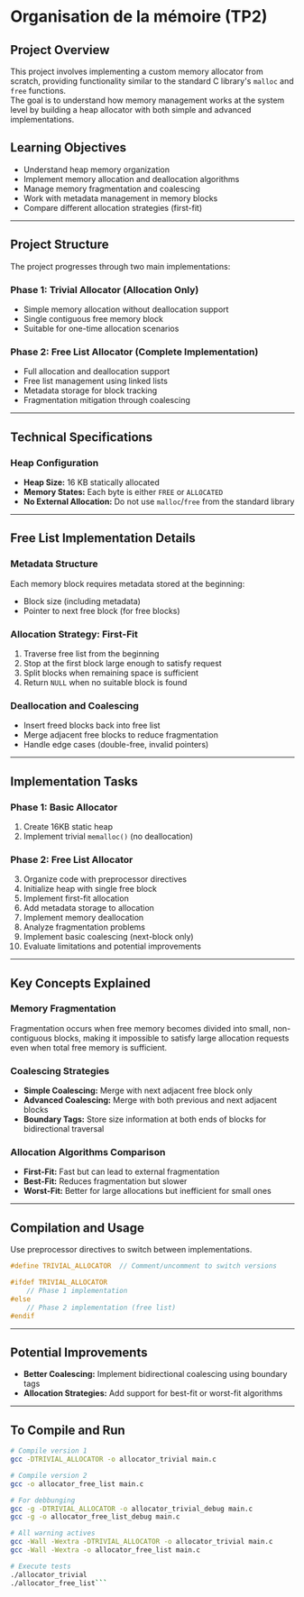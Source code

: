 # Organisation de la mémoire (TP2)

## Project Overview
This project involves implementing a custom memory allocator from scratch, providing functionality similar to the standard C library's `malloc` and `free` functions.  
The goal is to understand how memory management works at the system level by building a heap allocator with both simple and advanced implementations.

## Learning Objectives
- Understand heap memory organization  
- Implement memory allocation and deallocation algorithms  
- Manage memory fragmentation and coalescing  
- Work with metadata management in memory blocks  
- Compare different allocation strategies (first-fit)  

---

## Project Structure
The project progresses through two main implementations:

### Phase 1: Trivial Allocator (Allocation Only)
- Simple memory allocation without deallocation support  
- Single contiguous free memory block  
- Suitable for one-time allocation scenarios  

### Phase 2: Free List Allocator (Complete Implementation)
- Full allocation and deallocation support  
- Free list management using linked lists  
- Metadata storage for block tracking  
- Fragmentation mitigation through coalescing  

---

## Technical Specifications

### Heap Configuration
- **Heap Size:** 16 KB statically allocated  
- **Memory States:** Each byte is either `FREE` or `ALLOCATED`  
- **No External Allocation:** Do not use `malloc`/`free` from the standard library  

---

## Free List Implementation Details

### Metadata Structure
Each memory block requires metadata stored at the beginning:
- Block size (including metadata)  
- Pointer to next free block (for free blocks)  

### Allocation Strategy: First-Fit
1. Traverse free list from the beginning  
2. Stop at the first block large enough to satisfy request  
3. Split blocks when remaining space is sufficient  
4. Return `NULL` when no suitable block is found  

### Deallocation and Coalescing
- Insert freed blocks back into free list  
- Merge adjacent free blocks to reduce fragmentation  
- Handle edge cases (double-free, invalid pointers)  

---

## Implementation Tasks

### Phase 1: Basic Allocator
1. Create 16KB static heap  
2. Implement trivial `memalloc()` (no deallocation)  

### Phase 2: Free List Allocator
3. Organize code with preprocessor directives  
4. Initialize heap with single free block  
5. Implement first-fit allocation  
6. Add metadata storage to allocation  
7. Implement memory deallocation  
8. Analyze fragmentation problems  
9. Implement basic coalescing (next-block only)  
10. Evaluate limitations and potential improvements  

---

## Key Concepts Explained

### Memory Fragmentation
Fragmentation occurs when free memory becomes divided into small, non-contiguous blocks, making it impossible to satisfy large allocation requests even when total free memory is sufficient.

### Coalescing Strategies
- **Simple Coalescing:** Merge with next adjacent free block only  
- **Advanced Coalescing:** Merge with both previous and next adjacent blocks  
- **Boundary Tags:** Store size information at both ends of blocks for bidirectional traversal  

### Allocation Algorithms Comparison
- **First-Fit:** Fast but can lead to external fragmentation  
- **Best-Fit:** Reduces fragmentation but slower  
- **Worst-Fit:** Better for large allocations but inefficient for small ones  

---

## Compilation and Usage
Use preprocessor directives to switch between implementations.

```c
#define TRIVIAL_ALLOCATOR  // Comment/uncomment to switch versions

#ifdef TRIVIAL_ALLOCATOR
    // Phase 1 implementation
#else
    // Phase 2 implementation (free list)
#endif
```

---

## Potential Improvements
- **Better Coalescing:** Implement bidirectional coalescing using boundary tags  
- **Allocation Strategies:** Add support for best-fit or worst-fit algorithms 

---

## To Compile and Run

```bash
# Compile version 1 
gcc -DTRIVIAL_ALLOCATOR -o allocator_trivial main.c

# Compile version 2
gcc -o allocator_free_list main.c

# For debbunging
gcc -g -DTRIVIAL_ALLOCATOR -o allocator_trivial_debug main.c
gcc -g -o allocator_free_list_debug main.c

# All warning actives
gcc -Wall -Wextra -DTRIVIAL_ALLOCATOR -o allocator_trivial main.c
gcc -Wall -Wextra -o allocator_free_list main.c

# Execute tests
./allocator_trivial
./allocator_free_list```
